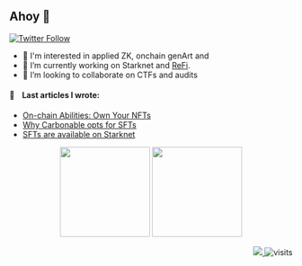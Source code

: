 ## Ahoy 👋

[![Twitter Follow](https://img.shields.io/twitter/follow/tek_kac?style=social)](https://twitter.com/intent/follow?screen_name=tek_kac)

- 👀 I'm interested in applied ZK, onchain genArt and 
- 🔭 I’m currently working on Starknet and [ReFi](github.com/Carbonable).
- 👯 I’m looking to collaborate on CTFs and audits

#### 📖 &nbsp;&nbsp; Last articles I wrote:
  
* [On-chain Abilities: Own Your NFTs](https://medium.com/@tekkac/on-chain-abilities-own-your-nfts-0feee018ff71)
* [Why Carbonable opts for SFTs](https://carbonable.medium.com/why-carbonable-opts-for-semi-fungible-tokens-7014d0672964)
* [SFTs are available on Starknet](https://carbonable.medium.com/semi-fungible-tokens-sfts-are-now-available-on-starknet-2e108594216f)

<p align="center">
  <img height="160" src="https://github-readme-stats.vercel.app/api?username=tekkac&show_icons=true&hide_border=true&theme=dark&count_private=true" />
  <img height="160" src="https://github-readme-stats.vercel.app/api/top-langs/?username=tekkac&layout=compact&theme=dark" />
</p>

<p align="right">
   <a href="https://github.com/sponsors/tekkac" target="_blank">
     <img src="https://img.shields.io/static/v1?label=Sponsor&message=%E2%9D%A4&logo=GitHub&link=%3Curl%3E&color=f88379">
   </a>
  <img src="https://komarev.com/ghpvc/?username=tekkac" alt="visits" /> 
</p>



 
